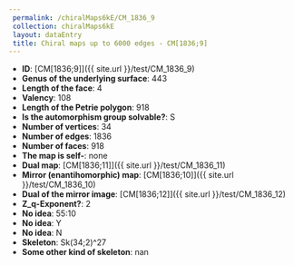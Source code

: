 ```yaml
--- 
 permalink: /chiralMaps6kE/CM_1836_9 
 collection: chiralMaps6kE
 layout: dataEntry
 title: Chiral maps up to 6000 edges - CM[1836;9]
---
```


- **ID**: [CM[1836;9]]({{ site.url }}/test/CM_1836_9)
- **Genus of the underlying surface**: 443
- **Length of the face**: 4
- **Valency**: 108
- **Length of the Petrie polygon**: 918
- **Is the automorphism group solvable?**: S
- **Number of vertices**: 34
- **Number of edges**: 1836
- **Number of faces**: 918
- **The map is self-**: none
- **Dual map**: [CM[1836;11]]({{ site.url }}/test/CM_1836_11)
- **Mirror (enantihomorphic) map**: [CM[1836;10]]({{ site.url }}/test/CM_1836_10)
- **Dual of the mirror image**: [CM[1836;12]]({{ site.url }}/test/CM_1836_12)
- **Z_q-Exponent?**: 2
- **No idea**:  55:10
- **No idea**: Y
- **No idea**: N
- **Skeleton**: Sk(34;2)^27
- **Some other kind of skeleton**: nan
